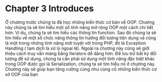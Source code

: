 # Chapter 3 Introduces
Ở chương trước chúng ta đã học những kiến thức cơ bản về OOP. Chương này chúng ta sẽ tìm hiểu một số tính năng mở rộng OOP một cách chi tiết hơn. Ví dụ, chúng ta sẽ tìm hiểu các thông tin  function. Sau đó chúng ta sẽ tìm hiểu về một số chức năng thông tin hướng đối tượng tiện dụng và cũng là một trong những tính năng mới tuyệt vời trong PHP, đó là Exception Handling ( tạm dịch là xử lý ngoại lệ). Ngoài ra chương này cũng sẽ giới thiệu cách truy vấn mảng bằng Iterators dễ dàng hơn. Để lưu trữ bất kỳ đối tượng để sử dụng, chúng ta cần phải sử dụng một tính năng đặc biệt khác trong OOP được gọi là Serialization, chúng ta sẽ tìm hiểu nó ở chương này. Chương này sẽ giúp bạn tăng cường cũng như củng cố những kiến thức cơ sở OOP của bạn